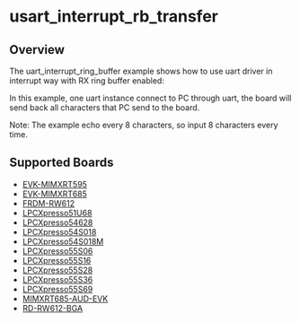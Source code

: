 # usart_interrupt_rb_transfer

## Overview
The uart_interrupt_ring_buffer example shows how to use uart driver in interrupt way with
RX ring buffer enabled:

In this example, one uart instance connect to PC through uart, the board will
send back all characters that PC send to the board.

Note: The example echo every 8 characters, so input 8 characters every time.

## Supported Boards
- [EVK-MIMXRT595](../../../../_boards/evkmimxrt595/driver_examples/usart/interrupt_rb_transfer/example_board_readme.md)
- [EVK-MIMXRT685](../../../../_boards/evkmimxrt685/driver_examples/usart/interrupt_rb_transfer/example_board_readme.md)
- [FRDM-RW612](../../../../_boards/frdmrw612/driver_examples/usart/interrupt_rb_transfer/example_board_readme.md)
- [LPCXpresso51U68](../../../../_boards/lpcxpresso51u68/driver_examples/usart/interrupt_rb_transfer/example_board_readme.md)
- [LPCXpresso54628](../../../../_boards/lpcxpresso54628/driver_examples/usart/interrupt_rb_transfer/example_board_readme.md)
- [LPCXpresso54S018](../../../../_boards/lpcxpresso54s018/driver_examples/usart/interrupt_rb_transfer/example_board_readme.md)
- [LPCXpresso54S018M](../../../../_boards/lpcxpresso54s018m/driver_examples/usart/interrupt_rb_transfer/example_board_readme.md)
- [LPCXpresso55S06](../../../../_boards/lpcxpresso55s06/driver_examples/usart/interrupt_rb_transfer/example_board_readme.md)
- [LPCXpresso55S16](../../../../_boards/lpcxpresso55s16/driver_examples/usart/interrupt_rb_transfer/example_board_readme.md)
- [LPCXpresso55S28](../../../../_boards/lpcxpresso55s28/driver_examples/usart/interrupt_rb_transfer/example_board_readme.md)
- [LPCXpresso55S36](../../../../_boards/lpcxpresso55s36/driver_examples/usart/interrupt_rb_transfer/example_board_readme.md)
- [LPCXpresso55S69](../../../../_boards/lpcxpresso55s69/driver_examples/usart/interrupt_rb_transfer/example_board_readme.md)
- [MIMXRT685-AUD-EVK](../../../../_boards/mimxrt685audevk/driver_examples/usart/interrupt_rb_transfer/example_board_readme.md)
- [RD-RW612-BGA](../../../../_boards/rdrw612bga/driver_examples/usart/interrupt_rb_transfer/example_board_readme.md)
